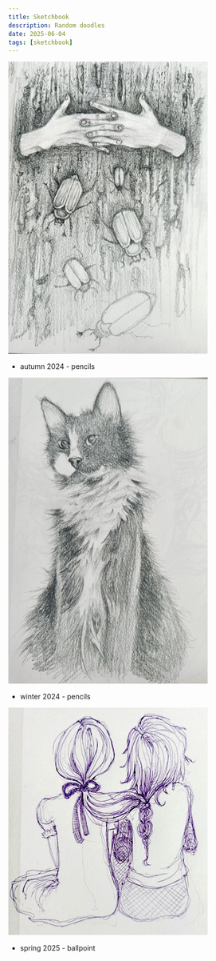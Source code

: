 ```yaml
---
title: Sketchbook
description: Random doodles
date: 2025-06-04
tags: [sketchbook]
---
```


![A pencil illustration of hands in treebark with bugs](sketchbook/bughands.png "bughands")
- autumn 2024 - pencils

![A pencil illustration of a cat sitting ](sketchbook/kiki.png "kiki")
- winter 2024 - pencils

![A sketch of two girls backing the viewer ](sketchbook/tytot.png "girls")
- spring 2025 - ballpoint